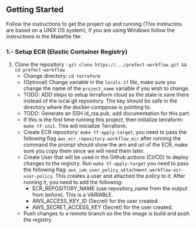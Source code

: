 ## Getting Started

Follow the instructions to get the project up and running (This instructins are based on a UNIX OS system), if you are using Windows follow the instructions in the Makefile file:

### 1.- Setup ECR (Elastic Container Registry)

1. Clone the repository : `git clone https://.../prefect-workflow.git && cd prefect-workflow`
    * Change directory: `cd terraform`
    * (Optional) Change variable in the `locals.tf` file, make sure you change the name of the `project_name` variable if you wish to change.
    * TODO: ADD steps to setup terraform cloud so the state is save there instead of the local git repository. The key should be safe in the directory where the docker-comppose is pointing to.
    * TODO: Generate an SSH id_rsa.pub, add documentation for this part.
    * If this is the first time running this project, then initialize terraform: `make tf-init`. This will inicialize Terraform.
    * Create ECR repository: `make tf-apply-target`, you need to pass the following flag `aws_ecr_repository.workflow_ecr` after running the command the prompt should show the arn and url of the ECR, make sure you copy them since we will need them later.
    * Create User that will be used in the Github actions (CI/CD) to deploy changes to the registry. Run `make tf-apply-target` you need to pass the following flag: `aws_iam_user_policy_attachment.workflow-ecr-user-policy`. This creates a user and attached the policy to it. After running it, you need to add the following:
        * ECR_REPOSITORY_NAME (use repository_name from the output from before). This is a VARIABLE.
        * AWS_ACCESS_KEY_ID (Secret) for the user created.
        * AWS_SECRET_ACCESS_KEY (Secret) for the user created.
    * Push changes to a remote branch so the the image is build and push the registry.
    